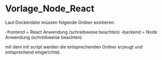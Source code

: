 # Vorlage_Node_React


Laut Dockerdatei müssen folgende Ordner existieren:

-frontend = React Anwendung (schreibweise beachten)
-backend = Node Anwendung (schreibweise beachten)

mit dem init script werden die entsprechenden Ordner erzeugt und entsprechend eingerichtet.


